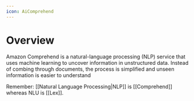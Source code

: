 ```yaml
---
icon: AiComprehend
---
```

# Overview
Amazon Comprehend is a natural-language processing (NLP) service that uses machine learning to uncover information in unstructured data. Instead of combing through documents, the process is simplified and unseen information is easier to understand



Remember: [[Natural Language Processing|NLP]] is [[Comprehend]]
whereas NLU is [[Lex]].